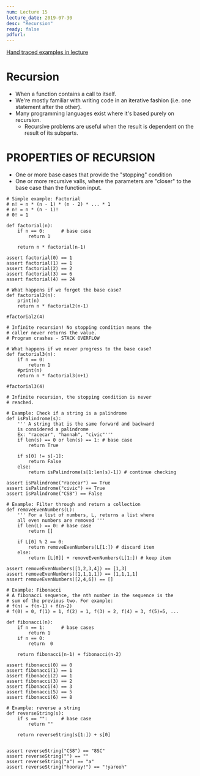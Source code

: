 ```yaml
---
num: Lecture 15
lecture_date: 2019-07-30
desc: "Recursion"
ready: false
pdfurl:
---
```





[Hand traced examples in lecture](https://github.com/ucsb-cs8-w18-wang/ucsb-cs8-w18-wang.github.io/blob/master/_lectures/3_13_recursion.pdf)


# Recursion

- When a function contains a call to itself.
- We're mostly familiar with writing code in an iterative
  fashion (i.e. one statement after the other).
- Many programming languages exist where it's based
  purely on recursion.
  - Recursive problems are useful when the result is
    dependent on the result of its subparts.

# PROPERTIES OF RECURSION

- One or more base cases that provide the "stopping"
  condition
- One or more recursive valls, where the parameters are
  "closer" to the base case than the function input.
  

```
# Simple example: Factorial
# n! = n * (n - 1) * (n - 2) * ... * 1
# n! = n * (n - 1)!
# 0! = 1

def factorial(n):
    if n == 0:      # base case
        return 1

    return n * factorial(n-1)

assert factorial(0) == 1
assert factorial(1) == 1
assert factorial(2) == 2
assert factorial(3) == 6
assert factorial(4) == 24

# What happens if we forget the base case?
def factorial2(n):
    print(n)
    return n * factorial2(n-1)

#factorial2(4)

# Infinite recursion! No stopping condition means the
# caller never returns the value.
# Program crashes - STACK OVERFLOW

# What happens if we never progress to the base case?
def factorial3(n):
    if n == 0:
        return 1
    #print(n)
    return n * factorial3(n+1)

#factorial3(4)

# Infinite recursion, the stopping condition is never
# reached.

# Example: Check if a string is a palindrome
def isPalindrome(s):
    ''' A string that is the same forward and backward
    is considered a palindrome
    Ex: "racecar", "hannah", "civic"'''
    if len(s) == 0 or len(s) == 1: # base case
        return True

    if s[0] != s[-1]:
        return False
    else:
        return isPalindrome(s[1:len(s)-1]) # continue checking

assert isPalindrome("racecar") == True
assert isPalindrome("civic") == True
assert isPalindrome("CS8") == False

# Example: Filter through and return a collection
def removeEvenNumbers(L):
    ''' For a list of numbers, L, returns a list where
    all even numbers are removed '''
    if len(L) == 0: # base case
        return []

    if L[0] % 2 == 0:
        return removeEvenNumbers(L[1:]) # discard item
    else:
        return [L[0]] + removeEvenNumbers(L[1:]) # keep item

assert removeEvenNumbers([1,2,3,4]) == [1,3]
assert removeEvenNumbers([1,1,1,1]) == [1,1,1,1]
assert removeEvenNumbers([2,4,6]) == []

# Example: Fibonacci
# A fibonacci sequence, the nth number in the sequence is the
# sum of the previous two. For example:
# f(n) = f(n-1) + f(n-2)
# f(0) = 0, f(1) = 1, f(2) = 1, f(3) = 2, f(4) = 3, f(5)=5, ...

def fibonacci(n):
    if n == 1:      # base cases
        return 1
    if n == 0:
        return  0

    return fibonacci(n-1) + fibonacci(n-2)

assert fibonacci(0) == 0
assert fibonacci(1) == 1
assert fibonacci(2) == 1
assert fibonacci(3) == 2
assert fibonacci(4) == 3
assert fibonacci(5) == 5
assert fibonacci(6) == 8

# Example: reverse a string
def reverseString(s):
    if s == "":     # base case
        return ""

    return reverseString(s[1:]) + s[0]


assert reverseString("CS8") == "8SC"
assert reverseString("") == ""
assert reverseString("a") == "a"
assert reverseString("hooray!") == "!yarooh"
```


